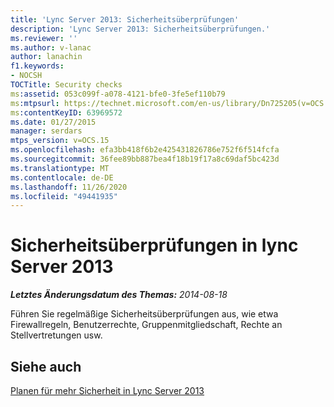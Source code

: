 ```yaml
---
title: 'Lync Server 2013: Sicherheitsüberprüfungen'
description: 'Lync Server 2013: Sicherheitsüberprüfungen.'
ms.reviewer: ''
ms.author: v-lanac
author: lanachin
f1.keywords:
- NOCSH
TOCTitle: Security checks
ms:assetid: 053c099f-a078-4121-bfe0-3fe5ef110b79
ms:mtpsurl: https://technet.microsoft.com/en-us/library/Dn725205(v=OCS.15)
ms:contentKeyID: 63969572
ms.date: 01/27/2015
manager: serdars
mtps_version: v=OCS.15
ms.openlocfilehash: efa3bb418f6b2e425431826786e752f6f514fcfa
ms.sourcegitcommit: 36fee89bb887bea4f18b19f17a8c69daf5bc423d
ms.translationtype: MT
ms.contentlocale: de-DE
ms.lasthandoff: 11/26/2020
ms.locfileid: "49441935"
---
```

# <a name="security-checks-in-lync-server-2013"></a>Sicherheitsüberprüfungen in lync Server 2013

<div data-xmlns="http://www.w3.org/1999/xhtml">

<div class="topic" data-xmlns="http://www.w3.org/1999/xhtml" data-msxsl="urn:schemas-microsoft-com:xslt" data-cs="https://msdn.microsoft.com/">

<div data-asp="https://msdn2.microsoft.com/asp">



</div>

<div id="mainSection">

<div id="mainBody">

<span> </span>

_**Letztes Änderungsdatum des Themas:** 2014-08-18_

Führen Sie regelmäßige Sicherheitsüberprüfungen aus, wie etwa Firewallregeln, Benutzerrechte, Gruppenmitgliedschaft, Rechte an Stellvertretungen usw.

<div>

## <a name="see-also"></a>Siehe auch


[Planen für mehr Sicherheit in Lync Server 2013](lync-server-2013-planning-for-security.md)  
  

</div>

</div>

<span> </span>

</div>

</div>

</div>

